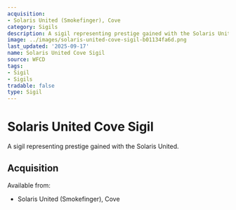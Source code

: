 ```yaml
---
acquisition:
- Solaris United (Smokefinger), Cove
category: Sigils
description: A sigil representing prestige gained with the Solaris United.
image: ../images/solaris-united-cove-sigil-b01134fa6d.png
last_updated: '2025-09-17'
name: Solaris United Cove Sigil
source: WFCD
tags:
- Sigil
- Sigils
tradable: false
type: Sigil
---
```


# Solaris United Cove Sigil

A sigil representing prestige gained with the Solaris United.

## Acquisition

Available from:
- Solaris United (Smokefinger), Cove

